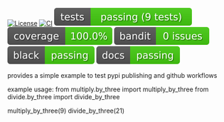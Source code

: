 
[![License](https://img.shields.io/github/license/k4144/pypi_packaging_turorial)](https://github.com/k4144/pypi_packaging_turorial/blob/main/LICENSE)
[![CI](https://github.com/k4144/pypi_packaging_turorial/actions/workflows/project-ci.yml/badge.svg)](https://github.com)
[![Tests](./badges/tests.svg)](https://docs.pytest.org/en/stable/)
[![Coverage](./badges/coverage.svg)](https://docs.pytest.org/en/stable/)
[![Bandit](./badges/bandit.svg)](https://bandit.readthedocs.io/en/latest/)
[![Black](./badges/black.svg)](https://pypi.org/project/black/)
[![Docs](./badges/docs.svg)](https://www.sphinx-doc.org/en/master/usage/quickstart.html)


provides a simple example to test pypi publishing and github workflows


example usage:
from multiply.by_three import multiply_by_three
from divide.by_three import divide_by_three

multiply_by_three(9)
divide_by_three(21)
